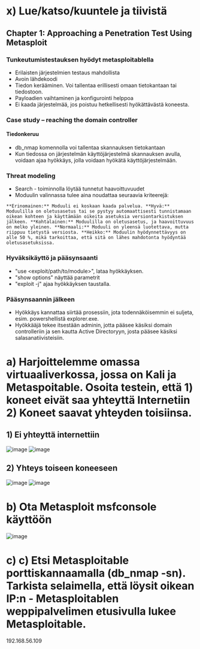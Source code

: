 # x) Lue/katso/kuuntele ja tiivistä

## Chapter 1: Approaching a Penetration Test Using Metasploit

### Tunkeutumistestauksen hyödyt metasploitablella

- Erilaisten järjestelmien testaus mahdollista
- Avoin lähdekoodi
- Tiedon kerääminen. Voi tallentaa erillisesti omaan tietokantaan tai tiedostoon.
- Payloadien vaihtaminen ja konfigurointi helppoa
- Ei kaada järjestelmää, jos poistuu hetkellisesti hyökättävästä koneesta.

### Case study – reaching the domain controller

#### Tiedonkeruu
- db_nmap komennolla voi tallentaa skannauksen tietokantaan
- Kun tiedossa on järjestelmän käyttöjärjestelmä skannauksen avulla, voidaan ajaa hyökkäys, jolla voidaan hyökätä käyttöjärjestelmään.

### Threat modeling
- Search - toiminnolla löytää tunnetut haavoittuvuudet
- Moduulin valinnassa tulee aina noudattaa seuraavia kriteerejä:

`**Erinomainen:** Moduuli ei koskaan kaada palvelua.
**Hyvä:** Moduulilla on oletusasetus tai se pystyy automaattisesti tunnistamaan oikean kohteen ja käyttämään oikeita asetuksia versiontarkistuksen jälkeen.
**Kohtalainen:** Moduulilla on oletusasetus, ja haavoittuvuus on melko yleinen.
**Normaali:** Moduuli on yleensä luotettava, mutta riippuu tietystä versiosta.
**Heikko:** Moduulin hyödynnettävyys on alle 50 %, mikä tarkoittaa, että sitä on lähes mahdotonta hyödyntää oletusasetuksissa. `

### Hyväksikäyttö ja pääsynsaanti
- "use <exploit/path/to/module>", lataa hyökkäyksen.
- "show options" näyttää parametrit
- "exploit -j" ajaa hyökkäyksen taustalla.

### Pääsynsaannin jälkeen
- Hyökkäys kannattaa siirtää prosessiin, jota todennäköisemmin ei suljeta, esim. powershellistä explorer.exe.
- Hyökkääjä tekee itsestään adminin, jotta pääsee käsiksi domain controlleriin ja sen kautta Active Directoryyn, josta pääsee käsiksi salasanatiivisteisiin.

# a) Harjoittelemme omassa virtuaaliverkossa, jossa on Kali ja Metaspoitable. Osoita testein, että 1) koneet eivät saa yhteyttä Internetiin 2) Koneet saavat yhteyden toisiinsa.

## 1) Ei yhteyttä internettiin
![image](https://github.com/user-attachments/assets/464ff201-f9a5-4ef7-8a58-23774120af08)
![image](https://github.com/user-attachments/assets/cd7d9a68-3d12-4ce5-b725-e86ca73ad6d4)

## 2) Yhteys toiseen koneeseen
![image](https://github.com/user-attachments/assets/192458c5-b3b6-4089-b77d-d7e18791e7b0)
![image](https://github.com/user-attachments/assets/7006015f-afb5-4705-82d6-8ffe8205cea4)

# b) Ota Metasploit msfconsole käyttöön
![image](https://github.com/user-attachments/assets/7e45ea04-fa0a-47eb-a559-7b2351297afa)

# c) c) Etsi Metasploitable porttiskannaamalla (db_nmap -sn). Tarkista selaimella, että löysit oikean IP:n - Metasploitablen weppipalvelimen etusivulla lukee Metasploitable.
192.168.56.109
